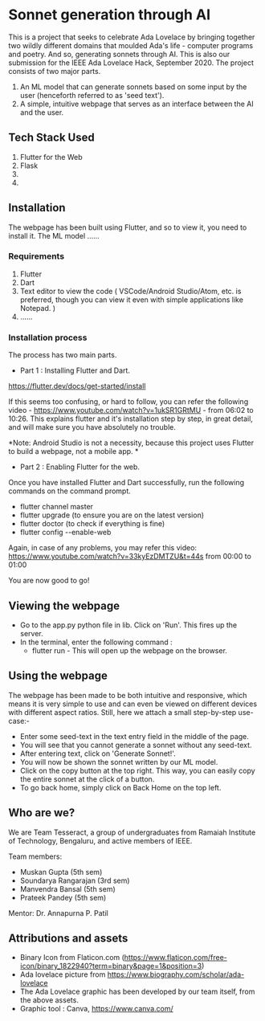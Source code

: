# Sonnet generation through AI

This is a project that seeks to celebrate Ada Lovelace by bringing together two wildly different domains that moulded Ada's life - computer programs and poetry. And so, generating sonnets through AI. This is also our submission for the IEEE Ada Lovelace Hack, September 2020. 
The project consists of two major parts.
1. An ML model that can generate sonnets based on some input by the user (henceforth referred to as 'seed text').
2. A simple, intuitive webpage that serves as an interface between the AI and the user.

## Tech Stack Used

1. Flutter for the Web
2. Flask
3. 
4.

## Installation

The webpage has been built using Flutter, and so to view it, you need to install it.
The ML model ......

### Requirements
1. Flutter
2. Dart
3. Text editor to view the code ( VSCode/Android Studio/Atom, etc. is preferred, though you can view it even with simple applications like Notepad. )
4. ......

### Installation process
 The process has two main parts.

- Part 1 : Installing Flutter and Dart.

https://flutter.dev/docs/get-started/install

If this seems too confusing, or hard to follow, you can refer the following video -
https://www.youtube.com/watch?v=1ukSR1GRtMU - from 06:02 to 10:26.
This explains flutter and it's installation step by step, in great detail, and will make sure you have absolutely no trouble.

*Note: Android Studio is not a necessity, because this project uses Flutter to build a webpage, not a mobile app. *

- Part 2 : Enabling Flutter for the web.

Once you have installed Flutter and Dart successfully, run the following commands on the command prompt.
  - flutter channel master
  - flutter upgrade (to ensure you are on the latest version)
  - flutter doctor (to check if everything is fine)
  - flutter config --enable-web
  
  Again, in case of any problems, you may refer this video: https://www.youtube.com/watch?v=33kyEzDMTZU&t=44s from 00:00 to 01:00
  
 You are now good to go! 
 
## Viewing the webpage

- Go to the app.py python file in lib. Click on 'Run'. This fires up the server.
- In the terminal, enter the following command : 
  - flutter run -
This will open up the webpage on the browser.

## Using the webpage

The webpage has been made to be both intuitive and responsive, which means it is very simple to use and can even be viewed on different devices with different aspect ratios.
Still, here we attach a small step-by-step use-case:-
- Enter some seed-text in the text entry field in the middle of the page.
- You will see that you cannot generate a sonnet without any seed-text.
- After entering text, click on 'Generate Sonnet!'.
- You will now be shown the sonnet written by our ML model.
- Click on the copy button at the top right. This way, you can easily copy the entire sonnet at the click of a button. 
- To go back home, simply click on Back Home on the top left.


## Who are we?

We are Team Tesseract, a group of undergraduates from Ramaiah Institute of Technology, Bengaluru, and active members of IEEE. 

Team members: 
- Muskan Gupta (5th sem)
- Soundarya Rangarajan (3rd sem)
- Manvendra Bansal (5th sem)
- Prateek Pandey (5th sem)

Mentor:  Dr. Annapurna P. Patil

## Attributions and assets

- Binary Icon from Flaticon.com (https://www.flaticon.com/free-icon/binary_1822940?term=binary&page=1&position=3)
- Ada lovelace picture from https://www.biography.com/scholar/ada-lovelace
- The Ada Lovelace graphic has been developed by our team itself, from the above assets.
- Graphic tool : Canva, https://www.canva.com/

